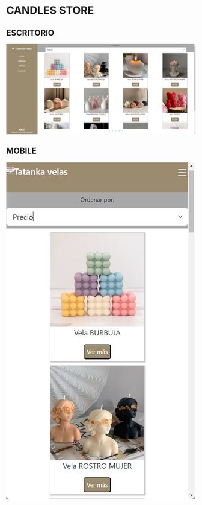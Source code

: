 # CANDLES STORE

## ESCRITORIO 

![foto TATANKA VELAS](./assets/img/dm1.png)

## MOBILE

![foto TATANKA VELAS](./assets/img/dm2.png)
